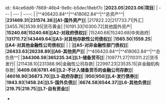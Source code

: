 id:: 64ce6dd6-7669-46b4-9e9c-b5dec18ebf7c
|**2023.05**|**2023.06**|**项目**|
| --- | --- | ----: |
|^^406420.84^^|^^418062.84^^|^^总资产^^|
|**231469.31**|**231574.38**|**[[A1-国外资产]]**|
|217822.22|217733.71|外汇|
|3455.76|3539.95|货币黄金|
|10191.33|10300.72|其他国外资产|
|**15240.68**|**15240.68**|**[[A2-对政府债权]]**|
|15240.68|15240.68|中央政府|
|**131711.72**|**143449.64**|**[[A3-对其他存款性公司债权]]**|
|**1565.50**|**1559.25**|**[[A4-对其他金融性公司债权]]**|
| | |**[[A5-对非金融性部门债权]]**|
|**26433.63**|**26238.89**|**[[A6-其他资产]]**|
|^^406420.84^^|^^418062.84^^|^^总负债^^|
|**344306.59**|**365235.34**|**[[L1-储备货币]]**|
|109771.27|110311.22|货币发行|
|211438.10|231388.96|金融性公司存款|
|22997.23|23535.15|非金融机构存款|
|**6409.08**|**6781.46**|**[[L2-不计入储备货币的金融公司存款]]**|
|**46016.90**|**36873.70**|**[[L3-政府存款]]**|
|**950**|**950**|**[[L4-发行债券]]**|
|**1943.93**|**1458.24**|**[[L5-国外负债]]**|
|**6674.58**|**6544.37**|**[[L6-其他负债]]**|
|**219.75**|**219.75**|**[[L7-自有资金]]**|

-
